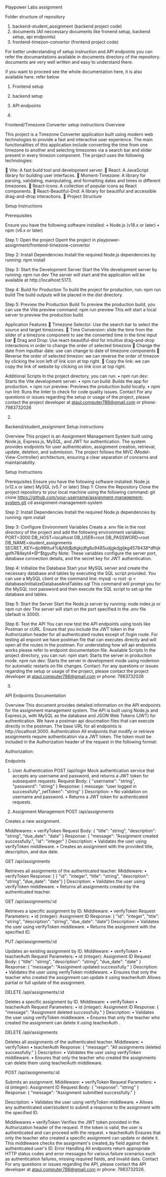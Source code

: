 Playpower Labs assignment


Folder structure of repository

1. backend-student_assignment (backend project code)
2. documents (All neccessary documents like fronend setup, backend setup, api endpoints)
3. frontend-timezon-convertor (frontend project code)
   

For better understanding of setup instruction and API endpoints you can refer the documantations available in documents directory of the repository. documents are very well written and easy to understand there.

if you want to proceed see the whole documentation here, it is also available here. refer below

1. Frontend setup
2. backend setup
3. API endpoints



1.

Frontend/Timezone Converter setup instructions
Overview

This project is a Timezone Converter application built using modern web technologies to provide a fast and interactive user experience. The main functionalities of this application include converting the time from one timezone to another and selecting timezones via a search bar and slider present in every timezon component. The project uses the following technologies:

	Vite: A fast build tool and development server.
	React: A JavaScript library for building user interfaces.
	Moment-Timezone: A library for parsing, validating, manipulating, and formatting dates and times in different timezones.
	React-Icons: A collection of popular icons as React components.
	React-Beautiful-Dnd: A library for beautiful and accessible drag-and-drop interactions.
	Project Structure

Setup Instructions

Prerequisites

Ensure you have the following software installed:
•	Node.js (v18.x or later)
•	npm (v6.x or later)

Step 1: Open the project
Opent the project in playpower-assignment/frontend-timezone-convertor

Step 2: Install Dependencies
Install the required Node.js dependencies by running:
npm install 

Step 3: Start the Development Server
Start the Vite development server by running:
npm run dev 
The server will start and the application will be available at http://localhost:5173.

Step 4: Build for Production
To build the project for production, run:
npm run build 
The build outputs will be placed in the dist directory.

Step 5: Preview the Production Build
To preview the production build, you can use the Vite preview command:
npm run preview 
This will start a local server to preview the production build.

Application Features
	Timezone Selector: Use the search bar to select the source and target timezones.
	Time Conversion: slide the time from the slider of a timezone component to see the converted time in the time input bar
	Drag and Drop: Use react-beautiful-dnd for intuitive drag-and-drop interactions in order to change the order of selected timezons
	Change the date from inputbar date:  use can change to date of timezone components
	Reverse the order of selected timezon: we can reverse the order of timezon by clicking the icon left of link icon at top right.
	Copy the link: we can copy the link of website by clicking on link icon at top right.


Additional Scripts
In the project directory, you can run:
•	npm run dev: Starts the Vite development server.
•	npm run build: Builds the app for production.
•	npm run preview: Previews the production build locally.
•	npm run lint: Runs the linter to check for code quality issues.
Contact
For any questions or issues regarding the setup or usage of the project, please contact the project developer at ataul.computer786@gmail.com or phone: 7983732026



2.

Backend/student_assignment Setup instructions

Overview
This project is an Assignment Management System built using Node.js, Express.js, MySQL, and JWT for authentication. The system provides endpoints for user authentication, assignment creation, retrieval, update, deletion, and submission. The project follows the MVC (Model-View-Controller) architecture, ensuring a clear separation of concerns and maintainability.

Setup Instructions

Prerequisites
Ensure you have the following software installed:
Node.js (v12.x or later)
MySQL (v5.7 or later)
Step 1: Clone the Repository
Clone the project repository to your local machine using the following command:
git clone https://github.com/your-username/assignment-management-system.git
cd assignment-management-system

Step 2: Install Dependencies
Install the required Node.js dependencies by running:
npm install

Step 3: Configure Environment Variables
Create a .env file in the root directory of the project and add the following environment variables:
PORT=3000
DB_HOST=localhost
DB_USER=root
DB_PASSWORD=root
DB_NAME=student_assignments
SECRET_KEY=djo98t*tu4*%&jfdlj$jdlgkjdfg8u9485udjgkdjgljkg4578438*dfhjkgsfh784eyt4*@^$tgyufty
Note: These variables configure the server port, database connection details, and the secret key for JWT authentication.

Step 4: Initialize the Database
Start your MySQL server and create the necessary database and tables by executing the SQL script provided. You can use a MySQL client or the command line:
mysql -u root -p < database/initializeDatabaseAndTables.sql
This command will prompt you for the MySQL root password and then execute the SQL script to set up the database and tables.

Step 5: Start the Server
Start the Node.js server by running:
node index.js or npm run dev
The server will start on the port specified in the .env file (default is 3000).

Step 6: Test the API
You can now test the API endpoints using tools like Postman or cURL. Ensure that you include the JWT token in the Authorization header for all authenticated routes except of /login route. For testing all enpoint we have postman file that can executes directly and will open all the routes in the postman. For understating how wll api endpoints works please refer to endpoint documentation file. 
Available Scripts
In the project directory, you can run:
npm start: Starts the server in production mode.
npm run dev: Starts the server in development mode using nodemon for automatic restarts on file changes.
Contact: For any questions or issues regarding the setup or usage of the project, please contact the project developer at ataul.computer786@gmail.com or phone: 7983732026



3.

API Endpoints Documentation

Overview
This document provides detailed information on the API endpoints for the assignment management system. The API is built using Node.js and Express.js, with MySQL as the database and JSON Web Tokens (JWT) for authentication. We have a postman api doucmation files that can execute directly in the postman.
The base URL for all endpoints is http://localhost:3000.
Authentication
All endpoints that modify or retrieve assignments require authentication via a JWT token. The token must be included in the Authorization header of the request in the following format:

Authorization:  <jwtToken> 

Endpoints
1. User Authentication
POST /api/login
Mock authentication service that accepts any username and password, and returns a JWT token for subsequent requests.
Request Body:
{ "username": "string", "password": "string" } 
Response:
{ message: “user logged in successfully", jwtToken": "string" } 
Description:
•	No validation on username and password.
•	Returns a JWT token for authenticated requests.

2. Assignment Management
POST /api/assignments

Creates a new assignment.

Middlewares:
•	verifyToken
Request Body:
{ "title": "string", "description": "string", "due_date": "date" } 
Response:
{ "message": "Assignment created successfully.", "id": "integer" } 
Description:
•	Validates the user using verifyToken middleware.
•	Creates an assignment with the provided title, description, and due date.


GET /api/assignments

Retrieves all assignments of the authenticated teacher.
Middleware:
•	verifyToken
Response:
 [ { "id": "integer", "title": "string", "description": "string", "due_date": "date"} ] 
Description:
•	Validates the user using verifyToken middleware.
•	Returns all assignments created by the authenticated teacher.


GET /api/assignments/:id

Retrieves a specific assignment by ID.
Middleware:
•	verifyToken
Request Parameters:
•	id (integer): Assignment ID
Response:
{ "id": "integer", "title": "string", "description": "string", "due_date": "date"} 
Description:
•	Validates the user using verifyToken middleware.
•	Returns the assignment with the specified ID.


PUT /api/assignments/:id

Updates an existing assignment by ID.
Middleware:
•	verifyToken
•	teacherAuth
Request Parameters:
•	id (integer): Assignment ID
Request Body:
{ "title": "string", "description": "string", "due_date": "date" } 
Response:
{ "message": "Assignment updated successfully." } 
Description:
•	Validates the user using verifyToken middleware.
•	Ensures that only the teacher who created the assignment can update it using teacherAuth 
Allows partial or full update of the assignment.

DELETE /api/assignments/:id

Deletes a specific assignment by ID.
Middleware:
•	verifyToken
•	teacherAuth
Request Parameters:
•	id (integer): Assignment ID
Response:
{ "message": "Assignment deleted successfully." } 
Description:
•	Validates the user using verifyToken middleware.
•	Ensures that only the teacher who created the assignment can delete it using teacherAuth
.

DELETE /api/assignments

Deletes all assignments of the authenticated teacher.
Middleware:
•	verifyToken
•	teacherAuth
Response:
{ "message": "All assignments deleted successfully." } 
Description:
•	Validates the user using verifyToken middleware.
•	Ensures that only the teacher who created the assignments can delete them using           teacherAuth middleware.


POST /api/assignments/:id

Submits an assignment.
Middleware:
•	verifyToken
Request Parameters:
•	id (integer): Assignment ID
Request Body:
{ "response": "string" } 
Response:
{ "message": "Assignment submitted successfully." } 

Description:
•	Validates the user using verifyToken middleware.
•	Allows any authenticated user/student to submit a response to the assignment with the specified ID.

Middlewares
•	verifyToken
Verifies the JWT token provided in the Authorization header of the request. If the token is valid, the user is authenticated and can proceed with the request.
•	teacherAuth
Ensures that only the teacher who created a specific assignment can update or delete it. This middleware checks the assignment's created_by field against the authenticated user's ID.
Error Handling
All endpoints return appropriate HTTP status codes and error messages for various failure scenarios such as authentication failures, missing required fields, and invalid data.
Contact
For any questions or issues regarding the API, please contact the API developer at ataul.computer786@gmail.com or phone: 7983732026.

